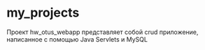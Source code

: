 # my_projects 
Проект hw_otus_webapp представляет собой crud приложение, написанное с помощью Java Servlets и MySQL 
